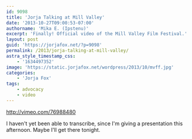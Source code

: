 ```yaml
---
id: 9098
title: 'Jorja Talking at Mill Valley'
date: '2013-10-27T09:00:53-07:00'
authorname: 'Mika E. (Ipstenu)'
excerpt: 'Finally! Official video of the Mill Valley Film Festival.'
layout: post
guid: 'https://jorjafox.net/?p=9098'
permalink: /2013/jorja-talking-at-mill-valley/
astra_style_timestamp_css:
    - '1634497352'
image: 'https://static.jorjafox.net/wordpress/2013/10/mvff.jpg'
categories:
    - 'Jorja Fox'
tags:
    - advocacy
    - video
---
```


http://vimeo.com/76988480

I haven't yet been able to transcribe, since I'm giving a presentation this afternoon. Maybe I'll get there tonight.
